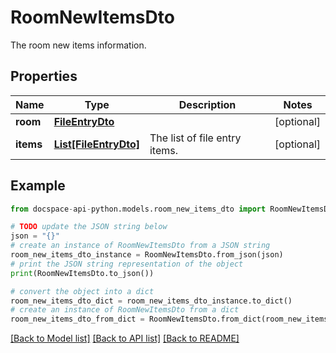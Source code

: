 # RoomNewItemsDto
The room new items information.

## Properties

Name | Type | Description | Notes
------------ | ------------- | ------------- | -------------
**room** | [**FileEntryDto**](FileEntryDto.md) |  | [optional] 
**items** | [**List[FileEntryDto]**](FileEntryDto.md) | The list of file entry items. | [optional] 

## Example

```python
from docspace-api-python.models.room_new_items_dto import RoomNewItemsDto

# TODO update the JSON string below
json = "{}"
# create an instance of RoomNewItemsDto from a JSON string
room_new_items_dto_instance = RoomNewItemsDto.from_json(json)
# print the JSON string representation of the object
print(RoomNewItemsDto.to_json())

# convert the object into a dict
room_new_items_dto_dict = room_new_items_dto_instance.to_dict()
# create an instance of RoomNewItemsDto from a dict
room_new_items_dto_from_dict = RoomNewItemsDto.from_dict(room_new_items_dto_dict)
```
[[Back to Model list]](../README.md#documentation-for-models) [[Back to API list]](../README.md#documentation-for-api-endpoints) [[Back to README]](../README.md)


